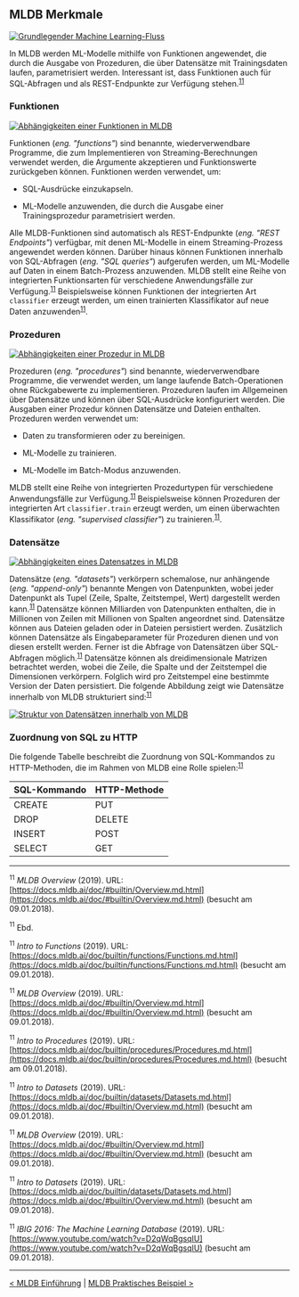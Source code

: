 ## MLDB Merkmale

[![Grundlegender Machine Learning-Fluss](./statics/11_mldb/BasicMLFlow.png)](https://docs.mldb.ai/doc/builtin/img/BasicMLFlow.svg)

In MLDB werden ML-Modelle mithilfe von Funktionen angewendet, die durch die Ausgabe von Prozeduren, die über Datensätze mit Trainingsdaten laufen, parametrisiert werden. Interessant ist, dass Funktionen auch für SQL-Abfragen und als REST-Endpunkte zur Verfügung stehen.<sup>[11](#11)</sup>

### Funktionen

[![Abhängigkeiten einer Funktionen in MLDB](./statics/11_mldb/Functions.png)](https://docs.mldb.ai/doc/builtin/img/Functions.svg)

Funktionen (_eng. "functions"_) sind benannte, wiederverwendbare Programme, die zum Implementieren von Streaming-Berechnungen verwendet werden, die Argumente akzeptieren und Funktionswerte zurückgeben können. Funktionen werden verwendet, um:

- SQL-Ausdrücke einzukapseln.

- ML-Modelle anzuwenden, die durch die Ausgabe einer Trainingsprozedur parametrisiert werden.

Alle MLDB-Funktionen sind automatisch als REST-Endpunkte (_eng. "REST Endpoints"_) verfügbar, mit denen ML-Modelle in einem Streaming-Prozess angewendet werden können. Darüber hinaus können Funktionen innerhalb von SQL-Abfragen (_eng. "SQL queries"_) aufgerufen werden, um ML-Modelle auf Daten in einem Batch-Prozess anzuwenden. MLDB stellt eine Reihe von integrierten Funktionsarten für verschiedene Anwendungsfälle zur Verfügung.<sup>[11](#11)</sup> Beispielsweise können Funktionen der integrierten Art `classifier` erzeugt werden, um einen trainierten Klassifikator auf neue Daten anzuwenden<sup>[11](#11)</sup>.

### Prozeduren

[![Abhängigkeiten einer Prozedur in MLDB](./statics/11_mldb/Procedures.png)](https://docs.mldb.ai/doc/builtin/img/Procedures.svg)

Prozeduren (_eng. "procedures"_) sind benannte, wiederverwendbare Programme, die verwendet werden, um lange laufende Batch-Operationen ohne Rückgabewerte zu implementieren. Prozeduren laufen im Allgemeinen über Datensätze und können über SQL-Ausdrücke konfiguriert werden. Die Ausgaben einer Prozedur können Datensätze und Dateien enthalten. Prozeduren werden verwendet um:

- Daten zu transformieren oder zu bereinigen.

- ML-Modelle zu trainieren.

- ML-Modelle im Batch-Modus anzuwenden.

MLDB stellt eine Reihe von integrierten Prozedurtypen für verschiedene Anwendungsfälle zur Verfügung.<sup>[11](#11)</sup> Beispielsweise können Prozeduren der integrierten Art `classifier.train` erzeugt werden, um einen überwachten Klassifikator (_eng. "supervised classifier"_) zu trainieren.<sup>[11](#11)</sup>.

### Datensätze

[![Abhängigkeiten eines Datensatzes in MLDB](./statics/11_mldb/Datasets.png)](https://docs.mldb.ai/doc/builtin/img/Datasets.svg)

Datensätze (_eng. "datasets"_) verkörpern schemalose, nur anhängende (_eng. "append-only"_) benannte Mengen von Datenpunkten, wobei jeder Datenpunkt als Tupel (Zeile, Spalte, Zeitstempel, Wert) dargestellt werden kann.<sup>[11](#11)</sup> Datensätze können Milliarden von Datenpunkten enthalten, die in Millionen von Zeilen mit Millionen von Spalten angeordnet sind. Datensätze können aus Dateien geladen oder in Dateien persistiert werden. Zusätzlich können Datensätze als Eingabeparameter für Prozeduren dienen und von diesen erstellt werden. Ferner ist die Abfrage von Datensätzen über SQL-Abfragen möglich.<sup>[11](#11)</sup> Datensätze können als dreidimensionale Matrizen betrachtet werden, wobei die Zeile, die Spalte und der Zeitstempel die Dimensionen verkörpern. Folglich wird pro Zeitstempel eine bestimmte Version der Daten persistiert. Die folgende Abbildung zeigt wie Datensätze innerhalb von MLDB strukturiert sind:<sup>[11](#11)</sup>

[![Struktur von Datensätzen innerhalb von MLDB](./statics/11_mldb/SlicedDataset.png)](https://docs.mldb.ai/doc/builtin/img/SlicedDataset.svg)

### Zuordnung von SQL zu HTTP

Die folgende Tabelle beschreibt die Zuordnung von SQL-Kommandos zu HTTP-Methoden, die im Rahmen von MLDB eine Rolle spielen:<sup>[11](#11)</sup>

| **SQL-Kommando** | **HTTP-Methode** |
| ---------------- | ---------------- |
| CREATE           | PUT              |
| DROP             | DELETE           |
| INSERT           | POST             |
| SELECT           | GET              |

---

<a name="11"><sup>11</sup></a> _MLDB Overview_ (2019). URL: [https://docs.mldb.ai/doc/#builtin/Overview.md.html](https://docs.mldb.ai/doc/#builtin/Overview.md.html) (besucht am 09.01.2018).

<a name="11"><sup>11</sup></a> Ebd.

<a name="11"><sup>11</sup></a> _Intro to Functions_ (2019). URL: [https://docs.mldb.ai/doc/builtin/functions/Functions.md.html](https://docs.mldb.ai/doc/builtin/functions/Functions.md.html) (besucht am 09.01.2018).

<a name="11"><sup>11</sup></a> _MLDB Overview_ (2019). URL: [https://docs.mldb.ai/doc/#builtin/Overview.md.html](https://docs.mldb.ai/doc/#builtin/Overview.md.html) (besucht am 09.01.2018).

<a name="11"><sup>11</sup></a> _Intro to Procedures_ (2019). URL: [https://docs.mldb.ai/doc/builtin/procedures/Procedures.md.html](https://docs.mldb.ai/doc/builtin/procedures/Procedures.md.html) (besucht am 09.01.2018).

<a name="11"><sup>11</sup></a> _Intro to Datasets_ (2019). URL: [https://docs.mldb.ai/doc/builtin/datasets/Datasets.md.html](https://docs.mldb.ai/doc/#builtin/Overview.md.html) (besucht am 09.01.2018).

<a name="11"><sup>11</sup></a> _MLDB Overview_ (2019). URL: [https://docs.mldb.ai/doc/#builtin/Overview.md.html](https://docs.mldb.ai/doc/#builtin/Overview.md.html) (besucht am 09.01.2018).

<a name="11"><sup>11</sup></a> _Intro to Datasets_ (2019). URL: [https://docs.mldb.ai/doc/builtin/datasets/Datasets.md.html](https://docs.mldb.ai/doc/#builtin/Overview.md.html) (besucht am 09.01.2018).

<a name="11"><sup>11</sup></a> _IBIG 2016: The Machine Learning Database_ (2019). URL: [https://www.youtube.com/watch?v=D2qWqBgsqIU](https://www.youtube.com/watch?v=D2qWqBgsqIU) (besucht am 09.01.2018).

---

[< MLDB Einführung](12_mldb_intro.md) | [MLDB Praktisches Beispiel >](14_mldb_example.md)
